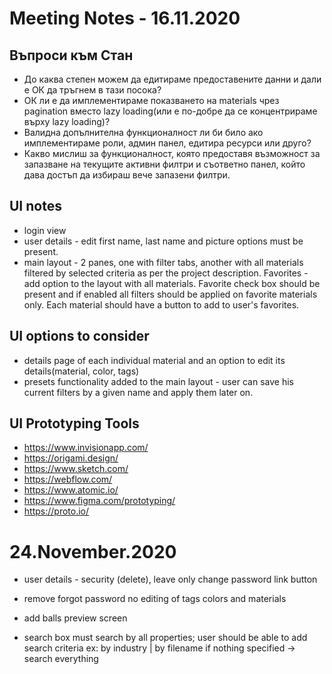 # Meeting Notes - 16.11.2020

## Въпроси към Стан

- До каква степен можем да едитираме предоставените данни и дали е ОК да тръгнем в тази посока?
- ОК ли е да имплементираме показването на materials чрез pagination вместо lazy loading(или е по-добре да се концентрираме върху lazy loading)?
- Валидна допълнителна функционалност ли би било ако имплементираме роли, админ панел, едитира ресурси или друго?
- Какво мислиш за функционалност, която предоставя възможност за запазване на текущите активни филтри и съответно панел, който дава достъп да избираш вече запазени филтри.

## UI notes

- login view
- user details - edit first name, last name and picture options must be present.
- main layout - 2 panes, one with filter tabs, another with all materials filtered by selected criteria as per the project description. Favorites - add option to the layout with all materials. Favorite check box should be present and if enabled all filters should be applied on favorite materials only. Each material should have a button to add to user's favorites.

## UI options to consider

- details page of each individual material and an option to edit its details(material, color, tags)
- presets functionality added to the main layout - user can save his current filters by a given name and apply them later on.

## UI Prototyping Tools

- https://www.invisionapp.com/
- https://origami.design/
- https://www.sketch.com/
- https://webflow.com/
- https://www.atomic.io/
- https://www.figma.com/prototyping/
- https://proto.io/

# 24.November.2020

- user details - security (delete), leave only change password link button
- remove forgot password
  no editing of tags colors and materials
- add balls preview screen

- search box must search by all properties;
  user should be able to add search criteria 
  ex: by industry | by filename
  if nothing specified -> search everything